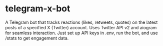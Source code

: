 # telegram-x-bot
A Telegram bot that tracks reactions (likes, retweets, quotes) on the latest posts of a specified X (Twitter) account. Uses Twitter API v2 and aiogram for seamless interaction. Just set up API keys in .env, run the bot, and use /stats to get engagement data.

